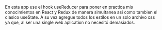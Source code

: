 En esta app use el hook useReducer para poner en practica mis conocimientos en React y Redux de manera simultanea asi como tambien el clasico useState. A su vez agregue todos los estilos en un solo archivo css ya que, al ser una single web aplication no necesitó demasiados. 
